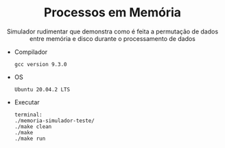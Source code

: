 <h1 align="center">Processos em Memória</h1>

<p align="center">Simulador rudimentar que demonstra como é feita a permutação de dados entre memória e disco durante o processamento de dados </p>

 - Compilador
                
       gcc version 9.3.0
 - OS
       
       Ubuntu 20.04.2 LTS
 
  - Executar
 
        terminal:
        ./memoria-simulador-teste/
        ./make clean
        ./make
        ./make run
